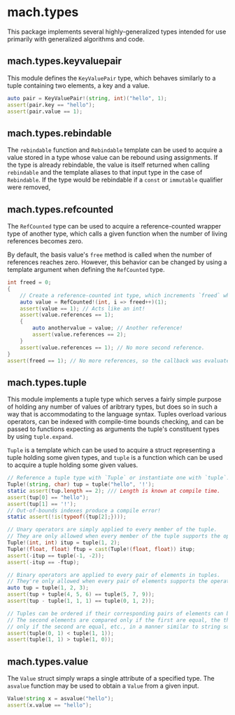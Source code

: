 # mach.types


This package implements several highly-generalized types intended for use
primarily with generalized algorithms and code.


## mach.types.keyvaluepair


This module defines the `KeyValuePair` type, which behaves similarly to a tuple
containing two elements, a key and a value.

``` D
auto pair = KeyValuePair!(string, int)("hello", 1);
assert(pair.key == "hello");
assert(pair.value == 1);
```


## mach.types.rebindable


The `rebindable` function and `Rebindable` template can be used to acquire
a value stored in a type whose value can be rebound using assignments.
If the type is already rebindable, the value is itself returned when calling
`rebindable` and the template aliases to that input type in the case of
`Rebindable`.
If the type would be rebindable if a `const` or `immutable` qualifier were
removed,


## mach.types.refcounted


The `RefCounted` type can be used to acquire a reference-counted wrapper
type of another type, which calls a given function when the number of
living references becomes zero.

By default, the basis value's `free` method is called when the number of
references reaches zero.
However, this behavior can be changed by using a template argument when
defining the `RefCounted` type.

``` D
int freed = 0;
{
    // Create a reference-counted int type, which increments `freed` when refs hit zero.
    auto value = RefCounted!(int, i => freed++)(1);
    assert(value == 1); // Acts like an int!
    assert(value.references == 1);
    {
        auto anothervalue = value; // Another reference!
        assert(value.references == 2);
    }
    assert(value.references == 1); // No more second reference.
}
assert(freed == 1); // No more references, so the callback was evaluated.
```


## mach.types.tuple


This module implements a tuple type which serves a fairly simple purpose of
holding any number of values of aribtrary types, but does so in such a way that
is accommodating to the language syntax.
Tuples overload various operators, can be indexed with compile-time bounds
checking, and can be passed to functions expecting as arguments the tuple's
constituent types by using `tuple.expand`.

`Tuple` is a template which can be used to acquire a struct representing a
tuple holding some given types, and `tuple` is a function which can be used
to acquire a tuple holding some given values.

``` D
// Reference a tuple type with `Tuple` or instantiate one with `tuple`.
Tuple!(string, char) tup = tuple("hello", '!');
static assert(tup.length == 2); /// Length is known at compile time.
assert(tup[0] == "hello");
assert(tup[1] == '!');
// Out-of-bounds indexes produce a compile error!
static assert(!is(typeof({tup[2];})));
```

``` D
// Unary operators are simply applied to every member of the tuple.
// They are only allowed when every member of the tuple supports the operator.
Tuple!(int, int) itup = tuple(1, 2);
Tuple!(float, float) ftup = cast(Tuple!(float, float)) itup;
assert(-itup == tuple(-1, -2));
assert(-itup == -ftup);
```

``` D
// Binary operators are applied to every pair of elements in tuples.
// They're only allowed when every pair of elements supports the operator.
auto tup = tuple(1, 2, 3);
assert(tup + tuple(4, 5, 6) == tuple(5, 7, 9));
assert(tup - tuple(1, 1, 1) == tuple(0, 1, 2));
```

``` D
// Tuples can be ordered if their corresponding pairs of elements can be ordered.
// The second elements are compared only if the first are equal, the third
// only if the second are equal, etc., in a manner similar to string sorting.
assert(tuple(0, 1) < tuple(1, 1));
assert(tuple(1, 1) > tuple(1, 0));
```


## mach.types.value


The `Value` struct simply wraps a single attribute of a specified type.
The `asvalue` function may be used to obtain a `Value` from a given input.

``` D
Value!string x = asvalue("hello");
assert(x.value == "hello");
```


